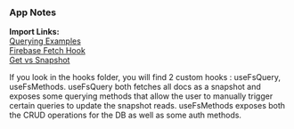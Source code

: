 ### App Notes

**Import Links:**  
[Querying Examples](https://github.com/firebase/snippets-node/blob/750ec38af43b8f35d3dea39ab38fc839d06d40d5/firestore/main/index.js#L583-L597)  
[Firebase Fetch Hook](https://github.com/satansdeer/react-firebase/blob/master/src/App.js)  
[Get vs Snapshot](https://stackoverflow.com/questions/54479892/difference-between-get-and-snapshot-in-cloud-firestore)

If you look in the hooks folder, you will find 2 custom hooks : useFsQuery, useFsMethods. useFsQuery both fetches all docs as a snapshot and exposes some querying methods that allow the user to manually trigger certain queries to update the snapshot reads. useFsMethods exposes both the CRUD operations for the DB as well as some auth methods.
